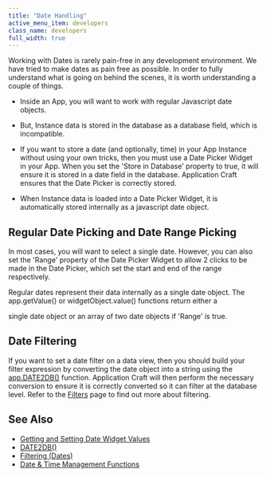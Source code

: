 ```yaml
---
title: "Date Handling"
active_menu_item: developers
class_name: developers
full_width: true
---
```



Working with Dates is rarely pain-free in any development environment. We have tried to make dates as pain free as possible. In order to fully understand what is going on behind the scenes, it is worth understanding a couple of things.

 - Inside an App, you will want to work with regular Javascript date objects.

 - But, Instance data is stored in the database as a database field, which is incompatible.

 - If you want to store a date (and optionally, time) in your App Instance without using your own tricks, then you must use a Date Picker Widget in your App. When you set the 'Store in Database' property to true, it will ensure it is stored in a date field in the database. Application Craft ensures that the Date Picker is correctly stored.

 - When Instance data is loaded into a Date Picker Widget, it is automatically stored internally as a javascript date object.

## Regular Date Picking and Date Range Picking

In most cases, you will want to select a single date. However, you can also set the 'Range' property of the Date Picker Widget to allow 2 clicks to be made in the Date Picker, which set the start and end of the range respectively.

Regular dates represent their data internally as a single date object. The app.getValue() or widgetObject.value() functions return either a

single date object or an array of two date objects if 'Range' is true.

## Date Filtering

If you want to set a date filter on a data view, then you should build your filter expression by converting the date object into a string using the [app.DATE2DB()](/developers/user-guide/scripting-apis/client-api/conversion-functions/date2db) function. Application Craft will then perform the necessary conversion to ensure it is correctly converted so it can filter at the database level. Refer to the [Filters](/developers/user-guide/scripting-apis/client-api/data-view-functions/modifying-data-widgets-with-scripts/filters) page to find out more about filtering.

## See Also

 - [Getting and Setting Date Widget Values](/developers/user-guide/scripting-apis/client-scripting-overview/scripting-with-javascript/widget-reading-writing/widget-values-reading-writing-user-entered-data/dates)
 - [DATE2DB()](/developers/user-guide/scripting-apis/client-api/conversion-functions/date2db)
 - [Filtering (Dates)](/developers/user-guide/scripting-apis/client-api/data-view-functions/modifying-data-widgets-with-scripts/filters)
 - [Date & Time Management Functions](/developers/user-guide/scripting-apis/client-api/date-time-management-functions/)

